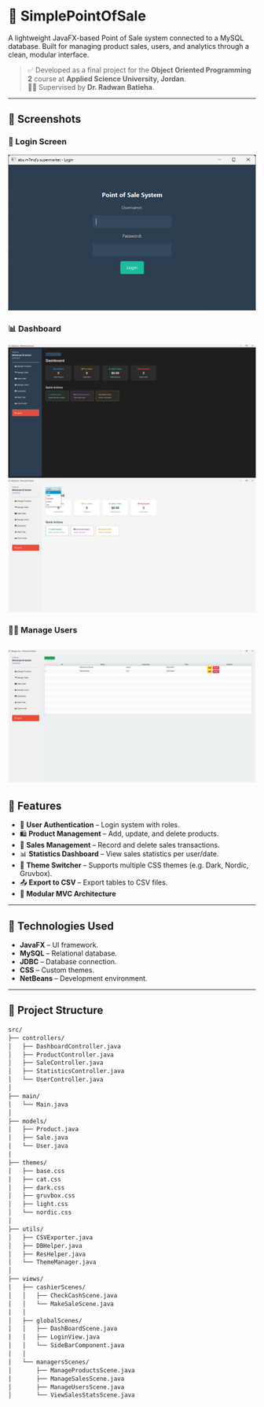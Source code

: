 # 🧾 SimplePointOfSale

A lightweight JavaFX-based Point of Sale system connected to a MySQL database. Built for managing product sales, users, and analytics through a clean, modular interface.

> ✅ Developed as a final project for the **Object Oriented Programming 2** course at **Applied Science University, Jordan**.  
> 🧑‍🏫 Supervised by **Dr. Radwan Batieha**.

---

## 📸 Screenshots

### 🔐 Login Screen
![Login Screen](screenshots/login.png)

### 📊 Dashboard
![Manger Dashboard Dark](screenshots/dashbored_manager.png)
![Manger Dashboard Light](screenshots/dash_manager_light.png)

### 🧑🏻 Manage Users
![Manage Users](screenshots/manage_users.png)
---

## 🔧 Features

- 👤 **User Authentication** – Login system with roles.
- 🛍️ **Product Management** – Add, update, and delete products.
- 💸 **Sales Management** – Record and delete sales transactions.
- 📊 **Statistics Dashboard** – View sales statistics per user/date.
- 🎨 **Theme Switcher** – Supports multiple CSS themes (e.g. Dark, Nordic, Gruvbox).
- 📤 **Export to CSV** – Export tables to CSV files.
- 🧩 **Modular MVC Architecture**

---

## 🧪 Technologies Used

- **JavaFX** – UI framework.
- **MySQL** – Relational database.
- **JDBC** – Database connection.
- **CSS** – Custom themes.
- **NetBeans** – Development environment.

---

## 📁 Project Structure

```bash
src/
├── controllers/
│   ├── DashboardController.java
│   ├── ProductController.java
│   ├── SaleController.java
│   ├── StatisticsController.java
│   └── UserController.java
│
├── main/
│   └── Main.java
│
├── models/
│   ├── Product.java
│   ├── Sale.java
│   └── User.java
│
├── themes/
│   ├── base.css
│   ├── cat.css
│   ├── dark.css
│   ├── gruvbox.css
│   ├── light.css
│   └── nordic.css
│
├── utils/
│   ├── CSVExporter.java
│   ├── DBHelper.java
│   ├── ResHelper.java
│   └── ThemeManager.java
│
├── views/
│   ├── cashierScenes/
│   │   ├── CheckCashScene.java
│   │   └── MakeSaleScene.java
│   │
│   ├── globalScenes/
│   │   ├── DashBoardScene.java
│   │   ├── LoginView.java
│   │   └── SideBarComponent.java
│   │
│   └── managersScenes/
│       ├── ManageProductsScene.java
│       ├── ManageSalesScene.java
│       ├── ManageUsersScene.java
│       └── ViewSalesStatsScene.java
